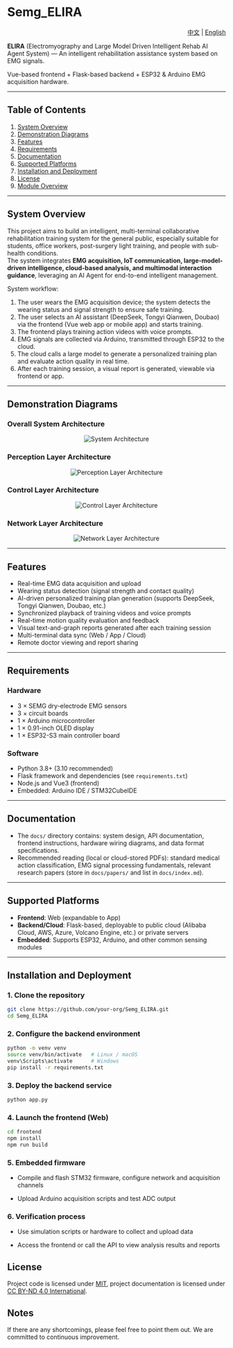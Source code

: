 # Semg_ELIRA

<p align="right"> 
  <a href="./README.md">中文</a> | <a href="./README_en.md">English</a>
</p>

**ELIRA** (Electromyography and Large Model Driven Intelligent Rehab AI Agent System) — An intelligent rehabilitation assistance system based on EMG signals.

Vue-based frontend + Flask-based backend + ESP32 & Arduino EMG acquisition hardware.

---

## Table of Contents
1. [System Overview](#system-overview)
2. [Demonstration Diagrams](#demonstration-diagrams)
3. [Features](#features)
4. [Requirements](#requirements)
5. [Documentation](#documentation)
6. [Supported Platforms](#supported-platforms)
7. [Installation and Deployment](#installation-and-deployment)
8. [License](#license)
9. [Module Overview](#module-overview)

---

## System Overview
This project aims to build an intelligent, multi-terminal collaborative rehabilitation training system for the general public, especially suitable for students, office workers, post-surgery light training, and people with sub-health conditions.  
The system integrates **EMG acquisition, IoT communication, large-model-driven intelligence, cloud-based analysis, and multimodal interaction guidance**, leveraging an AI Agent for end-to-end intelligent management.

System workflow:
1. The user wears the EMG acquisition device; the system detects the wearing status and signal strength to ensure safe training.
2. The user selects an AI assistant (DeepSeek, Tongyi Qianwen, Doubao) via the frontend (Vue web app or mobile app) and starts training.
3. The frontend plays training action videos with voice prompts.
4. EMG signals are collected via Arduino, transmitted through ESP32 to the cloud.
5. The cloud calls a large model to generate a personalized training plan and evaluate action quality in real time.
6. After each training session, a visual report is generated, viewable via frontend or app.

---

## Demonstration Diagrams
### Overall System Architecture
<div align="center">
  <img src="./image/系统架构.png" alt="System Architecture" style="max-width:100%;height:auto;" />
</div>

### Perception Layer Architecture
<div align="center">
  <img src="./image/感知层架构图.png" alt="Perception Layer Architecture" style="max-width:100%;height:auto;" />
</div>

### Control Layer Architecture
<div align="center">
  <img src="./image/控制层架构图.png" alt="Control Layer Architecture" style="max-width:100%;height:auto;" />
</div>

### Network Layer Architecture
<div align="center">
  <img src="./image/网络层架构图.png" alt="Network Layer Architecture" style="max-width:100%;height:auto;" />
</div>

---

## Features
- Real-time EMG data acquisition and upload
- Wearing status detection (signal strength and contact quality)
- AI-driven personalized training plan generation (supports DeepSeek, Tongyi Qianwen, Doubao, etc.)
- Synchronized playback of training videos and voice prompts
- Real-time motion quality evaluation and feedback
- Visual text-and-graph reports generated after each training session
- Multi-terminal data sync (Web / App / Cloud)
- Remote doctor viewing and report sharing

---

## Requirements

### Hardware
- 3 × SEMG dry-electrode EMG sensors
- 3 × circuit boards
- 1 × Arduino microcontroller
- 1 × 0.91-inch OLED display
- 1 × ESP32-S3 main controller board

### Software
- Python 3.8+ (3.10 recommended)
- Flask framework and dependencies (see `requirements.txt`)
- Node.js and Vue3 (frontend)
- Embedded: Arduino IDE / STM32CubeIDE

---

## Documentation
- The `docs/` directory contains: system design, API documentation, frontend instructions, hardware wiring diagrams, and data format specifications.
- Recommended reading (local or cloud-stored PDFs): standard medical action classification, EMG signal processing fundamentals, relevant research papers (store in `docs/papers/` and list in `docs/index.md`).

---

## Supported Platforms
- **Frontend**: Web (expandable to App)
- **Backend/Cloud**: Flask-based, deployable to public cloud (Alibaba Cloud, AWS, Azure, Volcano Engine, etc.) or private servers
- **Embedded**: Supports ESP32, Arduino, and other common sensing modules

---

## Installation and Deployment

### 1. Clone the repository
```bash
git clone https://github.com/your-org/Semg_ELIRA.git
cd Semg_ELIRA
```

### 2. Configure the backend environment
```bash
python -m venv venv
source venv/bin/activate   # Linux / macOS
venv\Scripts\activate      # Windows
pip install -r requirements.txt
```

### 3. Deploy the backend service
```bash
python app.py
```

### 4. Launch the frontend (Web)
```bash
cd frontend
npm install
npm run build
```

### 5. Embedded firmware
* Compile and flash STM32 firmware, configure network and acquisition channels

* Upload Arduino acquisition scripts and test ADC output

### 6. Verification process
* Use simulation scripts or hardware to collect and upload data

* Access the frontend or call the API to view analysis results and reports

## License
Project code is licensed under [MIT](./LICENSE), project documentation is licensed under [CC BY-ND 4.0 International](https://creativecommons.org/licenses/by-nd/4.0/deed.zh).

## Notes
If there are any shortcomings, please feel free to point them out. We are committed to continuous improvement.
